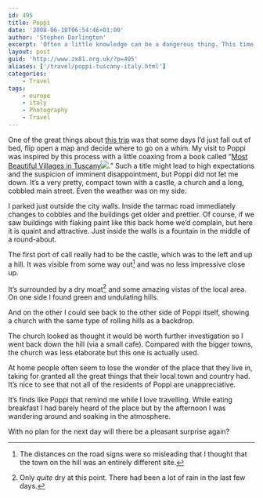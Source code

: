 ```yaml
---
id: 495
title: Poppi
date: '2008-06-18T06:54:46+01:00'
author: 'Stephen Darlington'
excerpt: 'Often a little knowledge can be a dangerous thing. This time, knowing virtually nothing about Poppi before setting off seemed to work out okay.'
layout: post
guid: 'http://www.zx81.org.uk/?p=495'
aliases: ['/travel/poppi-tuscany-italy.html']
categories:
    - Travel
tags:
    - europe
    - italy
    - Photography
    - Travel
---
```


One of the great things about [this trip](http://www.zx81.org.uk/travel/tuscany-italy.html) was that some days I’d just fall out of bed, flip open a map and decide where to go on a whim. My visit to Poppi was inspired by this process with a little coaxing from a book called “[Most Beautiful Villages in Tuscany](http://www.amazon.com/gp/redirect.html?ie=UTF8&location=http%3A%2F%2Fwww.amazon.com%2FMost-Beautiful-Villages-Tuscany%2Fdp%2F050001664X%3Fie%3DUTF8%26qid%3D1212947892%26sr%3D11-1&tag=zx81orguk00&linkCode=ur2&camp=1789&creative=9325)![](http://www.assoc-amazon.com/e/ir?t=zx81orguk00&l=ur2&o=1).” Such a title might lead to high expectations and the suspicion of imminent disappointment, but Poppi did not let me down. It’s a very pretty, compact town with a castle, a church and a long, cobbled main street. Even the weather was on my side.

I parked just outside the city walls. Inside the tarmac road immediately changes to cobbles and the buildings get older and prettier. Of course, if we saw buildings with flaking paint like this back home we’d complain, but here it is quaint and attractive. Just inside the walls is a fountain in the middle of a round-about.

The first port of call really had to be the castle, which was to the left and up a hill. It was visible from some way out[^1] and was no less impressive close up.

It’s surrounded by a dry moat[^2] and some amazing vistas of the local area. On one side I found green and undulating hills.

And on the other I could see back to the other side of Poppi itself, showing a church with the same type of rolling hills as a backdrop.

The church looked as thought it would be worth further investigation so I went back down the hill (via a small cafe). Compared with the bigger towns, the church was less elaborate but this one is actually used.

At home people often seem to lose the wonder of the place that they live in, taking for granted all the great things that their local town and country had. It’s nice to see that not all of the residents of Poppi are unappreciative.

It’s finds like Poppi that remind me while I love travelling. While eating breakfast I had barely heard of the place but by the afternoon I was wandering around and soaking in the atmosphere.

With no plan for the next day will there be a pleasant surprise again?
[^1]: The distances on the road signs were so misleading that I thought that the town on the hill was an entirely different site.
[^2]: Only *quite* dry at this point. There had been a lot of rain in the last few days.
